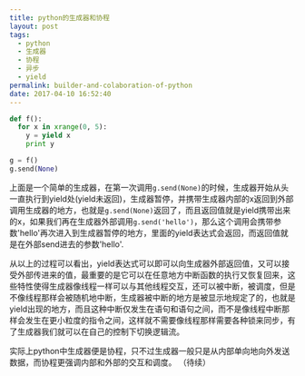 ```yaml
---
title: python的生成器和协程
layout: post
tags:
  - python
  - 生成器
  - 协程
  - 异步
  - yield
permalink: builder-and-colaboration-of-python
date: 2017-04-10 16:52:40
---
```


```python
def f():
  for x in xrange(0, 5):
    y = yield x
    print y

g = f()
g.send(None)
```
上面是一个简单的生成器，在第一次调用`g.send(None)`的时候，生成器开始从头一直执行到yield处(yield未返回)，生成器暂停，并携带生成器内部的x返回到外部调用生成器的地方，也就是`g.send(None)`返回了，而且返回值就是yield携带出来的x，如果我们再在生成器外部调用`g.send('hello')`，那么这个调用会携带参数'hello'再次进入到生成器暂停的地方，里面的yield表达式会返回，而返回值就是在外部send进去的参数'hello'.  

从以上的过程可以看出，yield表达式可以即可以向生成器外部返回值，又可以接受外部传进来的值，最重要的是它可以在任意地方中断函数的执行又恢复回来，这些特性使得生成器像线程一样可以与其他线程交互，还可以被中断，被调度，但是不像线程那样会被随机地中断，生成器被中断的地方是被显示地规定了的，也就是yield出现的地方，而且这种中断仅发生在语句和语句之间，而不是像线程中断那样会发生在更小粒度的指令之间，这样就不需要像线程那样需要各种锁来同步，有了生成器我们就可以在自己的控制下切换逻辑流。

实际上python中生成器便是协程，只不过生成器一般只是从内部单向地向外发送数据，而协程更强调内部和外部的交互和调度。
（待续）
